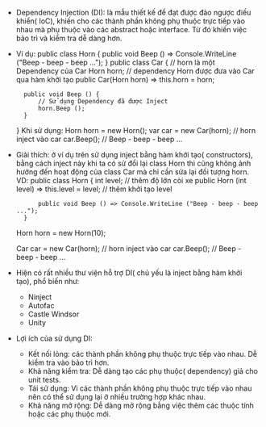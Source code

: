 - Dependency Injection (DI): là mẫu thiết kế để đạt được đảo ngược điều khiển( IoC), khiến cho các thành phần không phụ thuộc trực tiếp vào nhau mà phụ thuộc vào các abstract hoặc interface. Từ đó khiến việc bảo trì và kiểm tra dễ dàng hơn.
- Ví dụ:
    public class Horn {
    public void Beep () => Console.WriteLine ("Beep - beep - beep ...");
    }
    public class Car {
        // horn là một Dependency của Car
        Horn horn;
        // dependency Horn được đưa vào Car qua hàm khởi tạo
        public Car(Horn horn) => this.horn = horn;

        public void Beep () {
            // Sử dụng Dependency đã được Inject
            horn.Beep ();
        }
    }
    Khi sử dụng:
    Horn horn = new Horn();
    var car = new Car(horn); // horn inject vào car
    car.Beep(); // Beep - beep - beep ...

- Giải thích: ở ví dụ trên sử dụng inject bằng hàm khởi tạo( constructors), bằng cách inject này khi ta có sử đổi lại class Horn thì cũng không ảnh hưởng đến hoạt động của class Car mà chỉ cần sửa lại đối tượng horn.
  VD:
    public class Horn {
        int level; // thêm độ lớn còi xe
        public Horn (int level) => this.level = level; // thêm khởi tạo level

            public void Beep () => Console.WriteLine ("Beep - beep - beep ...");
        }
    Horn horn = new Horn(10);

    Car car = new Car(horn); // horn inject vào car
    car.Beep(); // Beep - beep - beep ...

- Hiện có rất nhiều thư viện hỗ trợ DI( chủ yếu là inject bằng hàm khởi tạo), phổ biến như:
    + Ninject
    + Autofac
    + Castle Windsor
    + Unity
- Lợi ích của sử dụng DI:
    + Kết nối lỏng: các thành phần không phụ thuộc trực tiếp vào nhau. Dễ kiểm tra vào bảo trì hơn.
    + Khả năng kiểm tra: Dễ dàng tạo các phụ thuộc( dependency) giả cho unit tests.
    + Tái sử dụng: Vì các thành phần không phụ thuộc trực tiếp vào nhau nên có thể sử dụng lại ở nhiều trường hợp khác nhau.
    + Khả năng mở rộng: Dễ dàng mở rộng bằng việc thêm các thuộc tính hoặc các phụ thuộc mới.